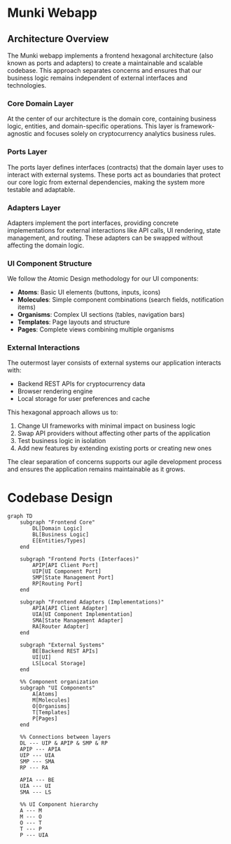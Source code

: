 # Munki Webapp

## Architecture Overview

The Munki webapp implements a frontend hexagonal architecture (also known as ports and adapters) to create a maintainable and scalable codebase. This approach separates concerns and ensures that our business logic remains independent of external interfaces and technologies.

### Core Domain Layer

At the center of our architecture is the domain core, containing business logic, entities, and domain-specific operations. This layer is framework-agnostic and focuses solely on cryptocurrency analytics business rules.

### Ports Layer

The ports layer defines interfaces (contracts) that the domain layer uses to interact with external systems. These ports act as boundaries that protect our core logic from external dependencies, making the system more testable and adaptable.

### Adapters Layer

Adapters implement the port interfaces, providing concrete implementations for external interactions like API calls, UI rendering, state management, and routing. These adapters can be swapped without affecting the domain logic.

### UI Component Structure

We follow the Atomic Design methodology for our UI components:
- **Atoms**: Basic UI elements (buttons, inputs, icons)
- **Molecules**: Simple component combinations (search fields, notification items)
- **Organisms**: Complex UI sections (tables, navigation bars)
- **Templates**: Page layouts and structure
- **Pages**: Complete views combining multiple organisms

### External Interactions

The outermost layer consists of external systems our application interacts with:
- Backend REST APIs for cryptocurrency data
- Browser rendering engine
- Local storage for user preferences and cache

This hexagonal approach allows us to:
1. Change UI frameworks with minimal impact on business logic
2. Swap API providers without affecting other parts of the application
3. Test business logic in isolation
4. Add new features by extending existing ports or creating new ones

The clear separation of concerns supports our agile development process and ensures the application remains maintainable as it grows.

# Codebase Design

```mermaid
graph TD
    subgraph "Frontend Core"
        DL[Domain Logic]
        BL[Business Logic]
        E[Entities/Types]
    end

    subgraph "Frontend Ports (Interfaces)"
        APIP[API Client Port]
        UIP[UI Component Port]
        SMP[State Management Port]
        RP[Routing Port]
    end

    subgraph "Frontend Adapters (Implementations)"
        APIA[API Client Adapter]
        UIA[UI Component Implementation]
        SMA[State Management Adapter]
        RA[Router Adapter]
    end

    subgraph "External Systems"
        BE[Backend REST APIs]
        UI[UI]
        LS[Local Storage]
    end

    %% Component organization
    subgraph "UI Components"
        A[Atoms]
        M[Molecules]
        O[Organisms]
        T[Templates]
        P[Pages]
    end

    %% Connections between layers
    DL --- UIP & APIP & SMP & RP
    APIP --- APIA
    UIP --- UIA
    SMP --- SMA
    RP --- RA

    APIA --- BE
    UIA --- UI
    SMA --- LS

    %% UI Component hierarchy
    A --- M
    M --- O
    O --- T
    T --- P
    P --- UIA
```
